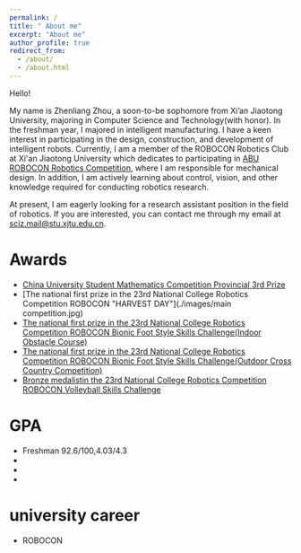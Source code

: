 ```yaml
---
permalink: /
title: " About me"
excerpt: "About me"
author_profile: true
redirect_from: 
  - /about/
  - /about.html
---
```

Hello!

My name is Zhenliang Zhou, a soon-to-be sophomore from Xi’an Jiaotong University, majoring in Computer Science and Technology(with honor). In the freshman year, I majored in intelligent manufacturing. I have a keen interest in participating in the design, construction, and development of intelligent robots. Currently, I am a member of the ROBOCON Robotics Club at Xi'an Jiaotong University which dedicates to participating in [ABU ROBOCON Robotics Competition](https://en.wikipedia.org/wiki/ABU_Robocon), where I am responsible for mechanical design. In addition, I am actively learning about control, vision, and other knowledge required for conducting robotics research.

At present, I am eagerly looking for a research assistant position in the field of robotics. If you are interested, you can contact me through my email at sciz.mail@stu.xjtu.edu.cn.

Awards
======
* [China University Student Mathematics Competition Provincial 3rd Prize](./images/math.jpg)
* [The national first prize in the 23rd National College Robotics Competition ROBOCON "HARVEST DAY"](./images/main competition.jpg)
* [The national first prize in the 23rd National College Robotics Competition ROBOCON Bionic Foot Style Skills Challenge(Indoor Obstacle Course) ](./images/Outdoor.jpg)
* [The national first prize in the 23rd National College Robotics Competition ROBOCON Bionic Foot Style Skills Challenge(Outdoor Cross Country Competition)](./images/Indoor.jpg)
* [Bronze medalistin the 23rd National College Robotics Competition ROBOCON Volleyball Skills Challenge](./images/vollyball.jpg)

GPA
======
* Freshman 92.6/100,4.03/4.3
* 
* 
* 

university career
======
* ROBOCON


